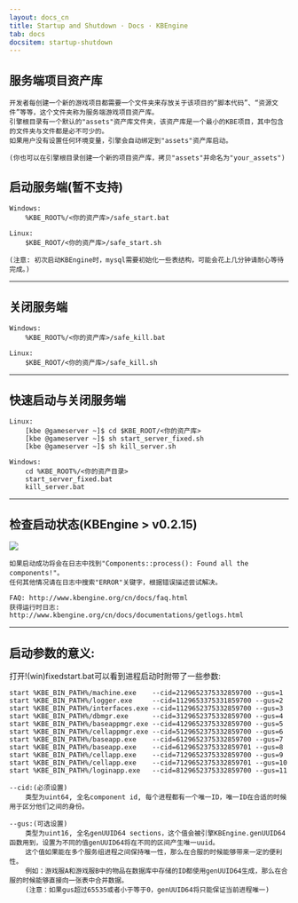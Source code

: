 ```yaml
---
layout: docs_cn
title: Startup and Shutdown · Docs · KBEngine
tab: docs
docsitem: startup-shutdown
---
```


服务端项目资产库
-------------------

	开发者每创建一个新的游戏项目都需要一个文件夹来存放关于该项目的“脚本代码”、“资源文件”等等，这个文件夹称为服务端游戏项目资产库。
	引擎根目录有一个默认的"assets"资产库文件夹，该资产库是一个最小的KBE项目，其中包含的文件夹与文件都是必不可少的。
	如果用户没有设置任何环境变量，引擎会自动绑定到"assets"资产库启动。

	(你也可以在引擎根目录创建一个新的项目资产库，拷贝"assets"并命名为"your_assets")


启动服务端(暂不支持)
-------------------

	Windows:
		%KBE_ROOT%/<你的资产库>/safe_start.bat

	Linux:
		$KBE_ROOT/<你的资产库>/safe_start.sh

	(注意: 初次启动KBEngine时，mysql需要初始化一些表结构，可能会花上几分钟请耐心等待完成。)


- - -



关闭服务端
-------------------

	Windows:
		%KBE_ROOT%/<你的资产库>/safe_kill.bat

	Linux:
		$KBE_ROOT/<你的资产库>/safe_kill.sh


- - -


快速启动与关闭服务端
-------------------

	Linux:
		[kbe @gameserver ~]$ cd $KBE_ROOT/<你的资产库>
		[kbe @gameserver ~]$ sh start_server_fixed.sh
		[kbe @gameserver ~]$ sh kill_server.sh

	Windows:
		cd %KBE_ROOT%/<你的资产目录>
		start_server_fixed.bat
		kill_server.bat


- - -


检查启动状态(KBEngine > v0.2.15)
-------------------

<img class="screenshots-img" src="{{ site.baseurl }}/assets/img/screenshots/startup_status.png">

	如果启动成功将会在日志中找到"Components::process(): Found all the components!"。
	任何其他情况请在日志中搜索"ERROR"关键字，根据错误描述尝试解决。

	FAQ: http://www.kbengine.org/cn/docs/faq.html
	获得运行时日志: http://www.kbengine.org/cn/docs/documentations/getlogs.html


- - - 



启动参数的意义:
-------------------

打开!(win)fixedstart.bat可以看到进程启动时附带了一些参数:

	start %KBE_BIN_PATH%/machine.exe	--cid=2129652375332859700 --gus=1
	start %KBE_BIN_PATH%/logger.exe		--cid=1129653375331859700 --gus=2
	start %KBE_BIN_PATH%/interfaces.exe	--cid=1129652375332859700 --gus=3
	start %KBE_BIN_PATH%/dbmgr.exe		--cid=3129652375332859700 --gus=4
	start %KBE_BIN_PATH%/baseappmgr.exe	--cid=4129652375332859700 --gus=5
	start %KBE_BIN_PATH%/cellappmgr.exe	--cid=5129652375332859700 --gus=6
	start %KBE_BIN_PATH%/baseapp.exe	--cid=6129652375332859700 --gus=7
	start %KBE_BIN_PATH%/baseapp.exe	--cid=6129652375332859701 --gus=8
	start %KBE_BIN_PATH%/cellapp.exe	--cid=7129652375332859700 --gus=9
	start %KBE_BIN_PATH%/cellapp.exe	--cid=7129652375332859701 --gus=10
	start %KBE_BIN_PATH%/loginapp.exe	--cid=8129652375332859700 --gus=11

	--cid:(必须设置)
		类型为uint64, 全名component id, 每个进程都有一个唯一ID，唯一ID在合适的时候用于区分他们之间的身份。

	--gus:(可选设置)
		类型为uint16, 全名genUUID64 sections，这个值会被引擎KBEngine.genUUID64函数用到，设置为不同的值genUUID64将在不同的区间产生唯一uuid。
		这个值如果能在多个服务组进程之间保持唯一性，那么在合服的时候能够带来一定的便利性。
		例如：游戏服A和游戏服B中的物品在数据库中存储的ID都使用genUUID64生成，那么在合服的时候能够直接向一张表中合并数据。
		(注意：如果gus超过65535或者小于等于0，genUUID64将只能保证当前进程唯一)
